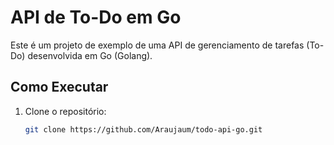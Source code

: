 # API de To-Do em Go

Este é um projeto de exemplo de uma API de gerenciamento de tarefas (To-Do) desenvolvida em Go (Golang).

## Como Executar

1. Clone o repositório:
   ```bash
   git clone https://github.com/Araujaum/todo-api-go.git
   ```
